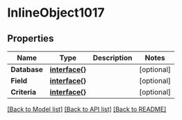 # InlineObject1017

## Properties

Name | Type | Description | Notes
------------ | ------------- | ------------- | -------------
**Database** | [**interface{}**](.md) |  | [optional] 
**Field** | [**interface{}**](.md) |  | [optional] 
**Criteria** | [**interface{}**](.md) |  | [optional] 

[[Back to Model list]](../README.md#documentation-for-models) [[Back to API list]](../README.md#documentation-for-api-endpoints) [[Back to README]](../README.md)


